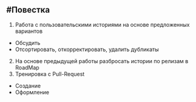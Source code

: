 #Повестка
--------------------
1. Работа с пользовательскими историями на основе предложенных вариантов
 * Обсудить
 * Отсортировать, откорректировать, удалить дубликаты
2. На основе предыдущей работы разбросать истории по релизам в RoadMap
3. Тренировка с Pull-Request
 * Создание
 * Оформление
